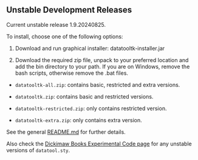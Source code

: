 ## Unstable Development Releases

Current unstable release 1.9.20240825.

To install, choose one of the following options:

 1. Download and run graphical installer: datatooltk-installer.jar

 2. Download the required zip file, unpack to your preferred location
and add the bin directory to your path. If you are on Windows,
remove the bash scripts, otherwise remove the .bat files.

 - `datatooltk-all.zip`: contains basic, restricted and extra
   versions.

 - `datatooltk.zip`: contains basic and restricted versions.

 - `datatooltk-restricted.zip`: only contains restricted version.

 - `datatooltk-extra.zip`: only contains extra version.

See the general [README.md](https://github.com/nlct/datatooltk) for further details.

Also check the [Dickimaw Books Experimental Code page](https://www.dickimaw-books.com/expl/) for any unstable versions of `datatool.sty`.
